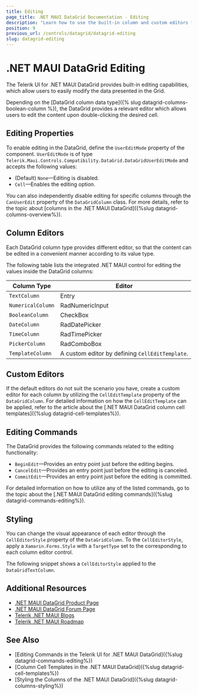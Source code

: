 ```yaml
---
title: Editing
page_title: .NET MAUI DataGrid Documentation - Editing
description: "Learn how to use the built-in column and custom editors for modifying the data records in the Telerik UI for .NET MAUI DataGrid component."
position: 9
previous_url: /controls/datagrid/datagrid-editing
slug: datagrid-editing
---
```


# .NET MAUI DataGrid Editing

The Telerik UI for .NET MAUI DataGrid provides built-in editing capabilities, which allow users to easily modify the data presented in the Grid.

Depending on the [DataGrid column data type]({% slug datagrid-columns-boolean-column %}), the DataGrid provides a relevant editor which allows users to edit the content upon double-clicking the desired cell.

## Editing Properties

To enable editing in the DataGrid, define the `UserEditMode` property of the component. `UserEditMode` is of type `Telerik.Maui.Controls.Compatibility.DataGrid.DataGridUserEditMode` and accepts the following values:

* (Default) `None`&mdash;Editing is disabled.
* `Cell`&mdash;Enables the editing option.

You can also independently disable editing for specific columns through the `CanUserEdit` property of the `DataGridColumn` class. For more details, refer to the topic about [columns in the .NET MAUI DataGrid]({%slug datagrid-columns-overview%}).

## Column Editors

Each DataGrid column type provides different editor, so that the content can be edited in a convenient manner according to its value type.

The following table lists the integrated .NET MAUI control for editing the values inside the DataGrid columns:

| Column Type 		| Editor 			|
|-------------------|-------------------|
| `TextColumn`		| Entry				|
| `NumericalColumn`	| RadNumericInput	|
| `BooleanColumn`	| CheckBox		    |
| `DateColumn`		| RadDatePicker		|
| `TimeColumn`		| RadTimePicker		|
| `PickerColumn`	| RadComboBox	    |
| `TemplateColumn`	| A custom editor by defining `CellEditTemplate`. |

## Custom Editors

If the default editors do not suit the scenario you have, create a custom editor for each column by utilizing the `CellEditTemplate` property of the `DataGridColumn`. For detailed information on how the `CellEditTemplate` can be applied, refer to the article about the [.NET MAUI DataGrid column cell templates]({%slug datagrid-cell-templates%}).

## Editing Commands

The DataGrid provides the following commands related to the editing functionality:

* `BeginEdit`&mdash;Provides an entry point just before the editing begins.
* `CancelEdit`&mdash;Provides an entry point just before the editing is canceled.
* `CommitEdit`&mdash;Provides an entry point just before the editing is committed.

For detailed information on how to utilize any of the listed commands, go to the topic about the [.NET MAUI DataGrid editing commands]({%slug datagrid-commands-editing%}).

## Styling

You can change the visual appearance of each editor through the `CellEditorStyle` property of the `DataGridColumn`. To the `CellEditorStyle`, apply a `Xamarin.Forms.Style` with a `TargetType` set to the corresponding to each column editor control.

The following snippet shows a `CellEditorStyle` applied to the `DataGridTextColumn`.

<snippet id='datagrid-columnstyle-celleditor'/>

## Additional Resources

- [.NET MAUI DataGrid Product Page](https://www.telerik.com/maui-ui/datagrid)
- [.NET MAUI DataGrid Forum Page](https://www.telerik.com/forums/maui?tagId=1801)
- [Telerik .NET MAUI Blogs](https://www.telerik.com/blogs/mobile-net-maui)
- [Telerik .NET MAUI Roadmap](https://www.telerik.com/support/whats-new/maui-ui/roadmap)

## See Also

- [Editing Commands in the Telerik UI for .NET MAUI DataGrid]({%slug datagrid-commands-editing%})
- [Column Cell Templates in the .NET MAUI DataGrid]({%slug datagrid-cell-templates%})
- [Styling the Columns of the .NET MAUI DataGrid]({%slug datagrid-columns-styling%})


